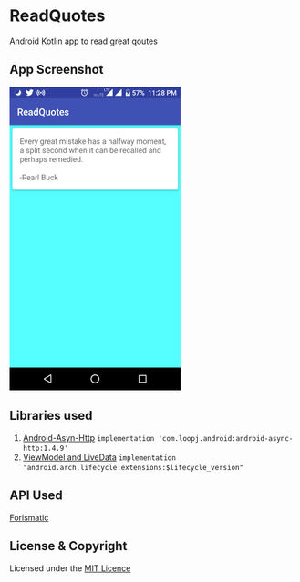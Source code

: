 # ReadQuotes
Android Kotlin app to read great qoutes

## App Screenshot
<img src="read_quotes_demo.png" width="300">

## Libraries used
1. [Android-Asyn-Http](https://github.com/loopj/android-async-http)
   `implementation 'com.loopj.android:android-async-http:1.4.9'`
2. [ViewModel and LiveData](https://developer.android.com/topic/libraries/architecture/adding-components)
    `implementation "android.arch.lifecycle:extensions:$lifecycle_version"`
## API Used
[Forismatic](http://forismatic.com/en/api/)


## License & Copyright
Licensed under the [MIT Licence](LICENSE)

